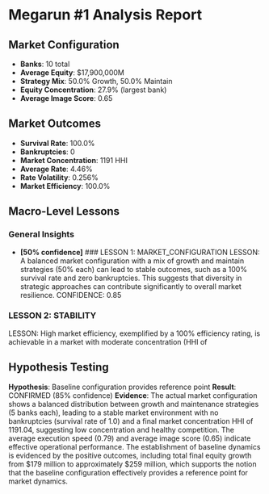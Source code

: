 # Megarun #1 Analysis Report

## Market Configuration
- **Banks**: 10 total
- **Average Equity**: $17,900,000M
- **Strategy Mix**: 50.0% Growth, 50.0% Maintain
- **Equity Concentration**: 27.9% (largest bank)
- **Average Image Score**: 0.65

## Market Outcomes
- **Survival Rate**: 100.0%
- **Bankruptcies**: 0
- **Market Concentration**: 1191 HHI
- **Average Rate**: 4.46%
- **Rate Volatility**: 0.256%
- **Market Efficiency**: 100.0%

## Macro-Level Lessons

### General Insights
- **[50% confidence]** ### LESSON 1: MARKET_CONFIGURATION
LESSON: A balanced market configuration with a mix of growth and maintain strategies (50% each) can lead to stable outcomes, such as a 100% survival rate and zero bankruptcies. This suggests that diversity in strategic approaches can contribute significantly to overall market resilience.
CONFIDENCE: 0.85

### LESSON 2: STABILITY
LESSON: High market efficiency, exemplified by a 100% efficiency rating, is achievable in a market with moderate concentration (HHI of

## Hypothesis Testing
**Hypothesis**: Baseline configuration provides reference point
**Result**: CONFIRMED (85% confidence)
**Evidence**: The actual market configuration shows a balanced distribution between growth and maintenance strategies (5 banks each), leading to a stable market environment with no bankruptcies (survival rate of 1.0) and a final market concentration HHI of 1191.04, suggesting low concentration and healthy competition. The average execution speed (0.79) and average image score (0.65) indicate effective operational performance. The establishment of baseline dynamics is evidenced by the positive outcomes, including total final equity growth from $179 million to approximately $259 million, which supports the notion that the baseline configuration effectively provides a reference point for market dynamics.